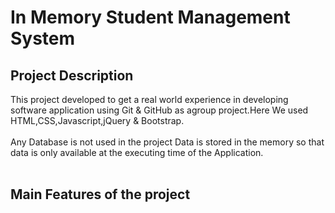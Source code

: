 # In Memory Student Management System
## Project Description
This project developed to get a real world experience in developing software application using Git & GitHub as agroup project.Here We used HTML,CSS,Javascript,jQuery & Bootstrap. 
<br/>
<br/>
Any Database is not used in the project Data is stored in the memory so that data is only available at the executing time of the Application. 
<br/>
<br/>
## Main Features of the project
<br/>

